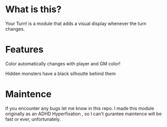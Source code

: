 # What is this? 

Your Turn! is a module that adds a visual display whenever the turn changes. 

# Features
Color automatically changes with player and GM color! 

Hidden monsters have a black silhoutte behind them 

# Maintence

If you encounter any bugs let me know in this repo. I made this module originally as an ADHD Hyperfixation , 
so I can't gurantee maintence will be fast or ever, unfortunately. 
